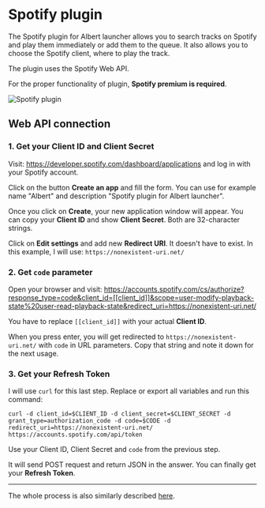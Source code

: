 # Spotify plugin

The Spotify plugin for Albert launcher allows you to search
tracks on Spotify and play them immediately or add them to the
queue. It also allows you to choose the Spotify client, where
to play the track.

The plugin uses the Spotify Web API.

For the proper
functionality of plugin, **Spotify premium is required**.

![Spotify plugin](https://i.imgur.com/CoE2C5i.png)

## Web API connection

### 1. Get your Client ID and Client Secret

Visit: https://developer.spotify.com/dashboard/applications and log
in with your Spotify account.

Click on the button **Create an app**
and fill the form. You can use for example name "Albert" and
description "Spotify plugin for Albert launcher".

Once you
click on **Create**, your new application window will appear. You
can copy your **Client ID** and show **Client Secret**.
Both are 32-character strings.

Click on **Edit settings** and add new **Redirect URI**. It doesn't
have to exist. In this example, I will use: `https://nonexistent-uri.net/`

### 2. Get `code` parameter

Open your browser and visit: https://accounts.spotify.com/cs/authorize?response_type=code&client_id=[[client_id]]&scope=user-modify-playback-state%20user-read-playback-state&redirect_uri=https://nonexistent-uri.net/

You have to replace `[[client_id]]` with your actual **Client ID**.

When you press enter, you will get redirected to
`https://nonexistent-uri.net/` with `code` in URL parameters.
Copy that string and note it down for the next usage.

### 3. Get your Refresh Token

I will use `curl` for this last step. Replace or export all variables and run this command:

```
curl -d client_id=$CLIENT_ID -d client_secret=$CLIENT_SECRET -d grant_type=authorization_code -d code=$CODE -d redirect_uri=https://nonexistent-uri.net/ https://accounts.spotify.com/api/token
```

Use your Client ID, Client Secret and `code` from the previous step.

It will send POST request and return JSON in the answer.
You can finally get your **Refresh Token**.

<hr>

The whole process is also similarly described
[here](https://benwiz.com/blog/create-spotify-refresh-token/).
